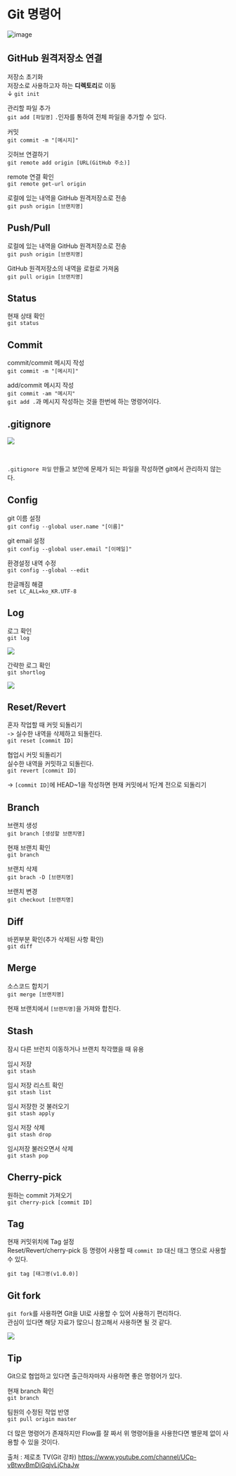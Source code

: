 <h1> Git 명령어 </h1>

![image](https://user-images.githubusercontent.com/74536458/202854889-81960476-0027-4bbd-8fdb-e187ee8525e5.png)


## GitHub 원격저장소 연결

저장소 초기화<br>
저장소로 사용하고자 하는 **디렉토리**로 이동 <br>
↓
`git init`

관리할 파일 추가<br>
`git add [파일명]` `.`인자를 통하여 전체 파일을 추가할 수 있다.<br>

커밋<br>
`git commit -m "[메시지]"`<br>

깃허브 연결하기<br>
`git remote add origin [URL(GitHub 주소)]`<br>

remote 연결 확인<br>
`git remote get-url origin`<br>

로컬에 있는 내역을 GitHub 원격저장소로 전송<br>
`git push origin [브랜치명]`<br>

## Push/Pull

로컬에 있는 내역을 GitHub 원격저장소로 전송<br>
`git push origin [브랜치명]`

GitHub 원격저장소의 내역을 로컬로 가져옴<br>
`git pull origin [브랜치명]`

## Status

현재 상태 확인<br>
`git status`

## Commit

commit/commit 메시지 작성 <br>
`git commit -m "[메시지]"`

add/commit 메시지 작성<br>
`git commit -am "메시지"`<br>
`git add .`과 메시지 작성하는 것을 한번에 하는 명령어이다.


## .gitignore

![](https://velog.velcdn.com/images/kimjungmin96/post/fe70a8c3-c422-4b8f-9902-ce3278f11019/image.png)

<br>

`.gitignore 파일` 만들고 보안에 문제가 되는 파일을 작성하면 git에서 관리하지 않는다.

## Config
git 이름 설정<br>
`git config --global user.name "[이름]"`

git email 설정<br>
`git config --global user.email "[이메일]"`

환경설정 내역 수정<br>
`git config --global --edit`

한글깨짐 해결<br>
`set LC_ALL=ko_KR.UTF-8` 

## Log

로그 확인<br>
`git log`<br>

![](https://velog.velcdn.com/images/kimjungmin96/post/2fd51f2d-0e8c-4551-a6e9-e79d59f67a93/image.png)

간략한 로그 확인<br>
`git shortlog`<br>

![](https://velog.velcdn.com/images/kimjungmin96/post/79db937c-f36b-460f-95be-f22b05cea937/image.png)

## Reset/Revert

혼자 작업할 때 커밋 되돌리기 <br>
-> 실수한 내역을 삭제하고 되돌린다.<br>
`git reset [commit ID]`

협업시 커밋 되돌리기<br>
실수한 내역을 커밋하고 되돌린다.<br>
`git revert [commit ID]` <br>

-> `[commit ID]`에 HEAD~1을 작성하면 현재 커밋에서 1단계 전으로 되돌리기

## Branch

브랜치 생성<br>
`git branch [생성할 브랜치명]` <br>

현재 브랜치 확인<br>
`git branch`<br>

브랜치 삭제<br>
`git brach -D [브랜치명]`<br>

브랜치 변경<br>
`git checkout [브랜치명]`<br>

## Diff

바뀐부분 확인(추가 삭제된 사항 확인)<br>
`git diff` <br>

## Merge

소스코드 합치기<br>
`git merge [브랜치명]`<br>

현재 브랜치에서 `[브랜치명]`을 가져와 합친다.

## Stash

잠시 다른 브런치 이동하거나 브랜치 착각했을 때 유용<br>

임시 저장 <br>
`git stash`

임시 저장 리스트 확인<br>
`git stash list` 

임시 저장한 것 불러오기<br>
`git stash apply`

임시 저장 삭제<br>
`git stash drop`

임시저장 불러오면서 삭제<br>
`git stash pop`

## Cherry-pick

원하는 commit 가져오기<br>
`git cherry-pick [commit ID]`

## Tag

현재 커밋위치에 Tag 설정<br>
Reset/Revert/cherry-pick 등 명령어 사용할 때 `commit ID` 대신 태그 명으로 사용할 수 있다.<br>

`git tag [태그명(v1.0.0)]`

## Git fork

`git fork`를 사용하면 Git을 UI로 사용할 수 있어 사용하기 편리하다.<br>
관심이 있다면 해당 자료가 많으니 참고해서 사용하면 될 것 같다.

![](https://velog.velcdn.com/images/kimjungmin96/post/1681976d-fdef-4d00-8ffd-6b09f3a9c396/image.png)

## Tip

Git으로 협업하고 있다면 출근하자마자 사용하면 좋은 명령어가 있다.

현재 branch 확인<br>
`git branch`

팀원의 수정된 작업 반영<br>
`git pull origin master`

더 많은 명령어가 존재하지만 Flow를 잘 짜서 위 명령어들을 사용한다면 별문제 없이 사용할 수 있을 것이다.

출처 : 제로초 TV(Git 강좌)
https://www.youtube.com/channel/UCp-vBtwvBmDiGqjvLjChaJw

